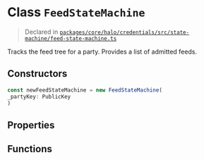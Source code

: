 # Class `FeedStateMachine`
> Declared in [`packages/core/halo/credentials/src/state-machine/feed-state-machine.ts`](https://github.com/dxos/protocols/blob/main/packages/core/halo/credentials/src/state-machine/feed-state-machine.ts#L30)

Tracks the feed tree for a party.
Provides a list of admitted feeds.

## Constructors
```ts
const newFeedStateMachine = new FeedStateMachine(
_partyKey: PublicKey
)
```

## Properties

## Functions
